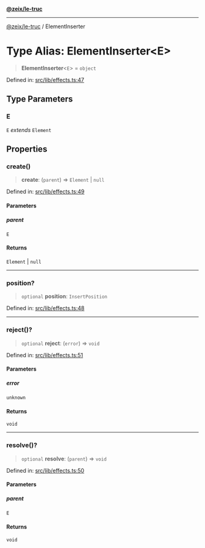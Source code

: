 [**@zeix/le-truc**](../README.md)

***

[@zeix/le-truc](../globals.md) / ElementInserter

# Type Alias: ElementInserter\<E\>

> **ElementInserter**\<`E`\> = `object`

Defined in: [src/lib/effects.ts:47](https://github.com/zeixcom/ui-element/blob/b9ddf83c928c93d84a49a796a2342da755e4896e/src/lib/effects.ts#L47)

## Type Parameters

### E

`E` *extends* `Element`

## Properties

### create()

> **create**: (`parent`) => `Element` \| `null`

Defined in: [src/lib/effects.ts:49](https://github.com/zeixcom/ui-element/blob/b9ddf83c928c93d84a49a796a2342da755e4896e/src/lib/effects.ts#L49)

#### Parameters

##### parent

`E`

#### Returns

`Element` \| `null`

***

### position?

> `optional` **position**: `InsertPosition`

Defined in: [src/lib/effects.ts:48](https://github.com/zeixcom/ui-element/blob/b9ddf83c928c93d84a49a796a2342da755e4896e/src/lib/effects.ts#L48)

***

### reject()?

> `optional` **reject**: (`error`) => `void`

Defined in: [src/lib/effects.ts:51](https://github.com/zeixcom/ui-element/blob/b9ddf83c928c93d84a49a796a2342da755e4896e/src/lib/effects.ts#L51)

#### Parameters

##### error

`unknown`

#### Returns

`void`

***

### resolve()?

> `optional` **resolve**: (`parent`) => `void`

Defined in: [src/lib/effects.ts:50](https://github.com/zeixcom/ui-element/blob/b9ddf83c928c93d84a49a796a2342da755e4896e/src/lib/effects.ts#L50)

#### Parameters

##### parent

`E`

#### Returns

`void`
